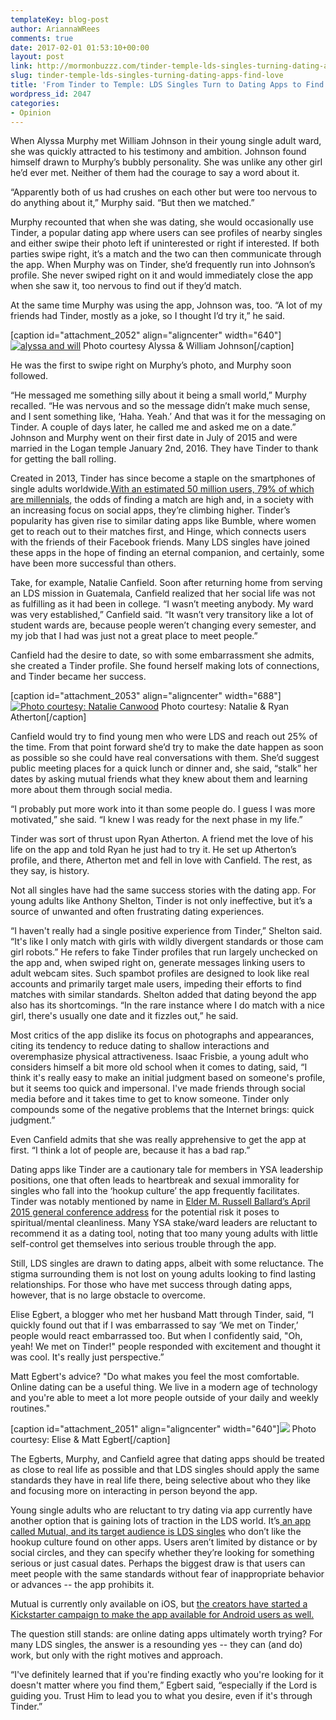 ```yaml
---
templateKey: blog-post
author: AriannaWRees
comments: true
date: 2017-02-01 01:53:10+00:00
layout: post
link: http://mormonbuzzz.com/tinder-temple-lds-singles-turning-dating-apps-find-love/
slug: tinder-temple-lds-singles-turning-dating-apps-find-love
title: 'From Tinder to Temple: LDS Singles Turn to Dating Apps to Find Love'
wordpress_id: 2047
categories:
- Opinion
---
```


When Alyssa Murphy met William Johnson in their young single adult ward, she was quickly attracted to his testimony and ambition. Johnson found himself drawn to Murphy’s bubbly personality. She was unlike any other girl he’d ever met. Neither of them had the courage to say a word about it.

“Apparently both of us had crushes on each other but were too nervous to do anything about it,” Murphy said. “But then we matched.”

Murphy recounted that when she was dating, she would occasionally use Tinder, a popular dating app where users can see profiles of nearby singles and either swipe their photo left if uninterested or right if interested. If both parties swipe right, it’s a match and the two can then communicate through the app. When Murphy was on Tinder, she’d frequently run into Johnson’s profile. She never swiped right on it and would immediately close the app when she saw it, too nervous to find out if they’d match.

At the same time Murphy was using the app, Johnson was, too. “A lot of my friends had Tinder, mostly as a joke, so I thought I’d try it,” he said.

[caption id="attachment_2052" align="aligncenter" width="640"][![alyssa and will](http://mormonbuzzz.com/wp-content/uploads/2017/01/alyssa-and-will-1024x683.jpg)](http://mormonbuzzz.com/wp-content/uploads/2017/01/alyssa-and-will.jpg) Photo courtesy Alyssa & William Johnson[/caption]

He was the first to swipe right on Murphy’s photo, and Murphy soon followed.

“He messaged me something silly about it being a small world,” Murphy recalled. “He was nervous and so the message didn’t make much sense, and I sent something like, ‘Haha. Yeah.’ And that was it for the messaging on Tinder. A couple of days later, he called me and asked me on a date.” Johnson and Murphy went on their first date in July of 2015 and were married in the Logan temple January 2nd, 2016. They have Tinder to thank for getting the ball rolling.

Created in 2013, Tinder has since become a staple on the smartphones of single adults worldwide.[With an estimated 50 million users, 79% of which are millennials,](http://expandedramblings.com/index.php/tinder-statistics/) the odds of finding a match are high and, in a society with an increasing focus on social apps, they’re climbing higher. Tinder’s popularity has given rise to similar dating apps like Bumble, where women get to reach out to their matches first, and Hinge, which connects users with the friends of their Facebook friends. Many LDS singles have joined these apps in the hope of finding an eternal companion, and certainly, some have been more successful than others.

Take, for example, Natalie Canfield. Soon after returning home from serving an LDS mission in Guatemala, Canfield realized that her social life was not as fulfilling as it had been in college. “I wasn’t meeting anybody. My ward was very established,” Canfield said. “It wasn’t very transitory like a lot of student wards are, because people weren’t changing every semester, and my job that I had was just not a great place to meet people.”

Canfield had the desire to date, so with some embarrassment she admits, she created a Tinder profile. She found herself making lots of connections, and Tinder became her success.

[caption id="attachment_2053" align="aligncenter" width="688"][![Photo courtesy: Natalie Canwood](http://mormonbuzzz.com/wp-content/uploads/2017/01/Image-uploaded-from-iOS.jpg)](http://mormonbuzzz.com/wp-content/uploads/2017/01/Image-uploaded-from-iOS.jpg) Photo courtesy: Natalie & Ryan Atherton[/caption]

Canfield would try to find young men who were LDS and reach out 25% of the time. From that point forward she’d try to make the date happen as soon as possible so she could have real conversations with them. She’d suggest public meeting places for a quick lunch or dinner and, she said, “stalk” her dates by asking mutual friends what they knew about them and learning more about them through social media.

“I probably put more work into it than some people do. I guess I was more motivated,” she said. “I knew I was ready for the next phase in my life.”

Tinder was sort of thrust upon Ryan Atherton. A friend met the love of his life on the app and told Ryan he just had to try it. He set up Atherton’s profile, and there, Atherton met and fell in love with Canfield. The rest, as they say, is history.

Not all singles have had the same success stories with the dating app. For young adults like Anthony Shelton, Tinder is not only ineffective, but it’s a source of unwanted and often frustrating dating experiences.

“I haven't really had a single positive experience from Tinder,” Shelton said. “It's like I only match with girls with wildly divergent standards or those cam girl robots.” He refers to fake Tinder profiles that run largely unchecked on the app and, when swiped right on, generate messages linking users to adult webcam sites. Such spambot profiles are designed to look like real accounts and primarily target male users, impeding their efforts to find matches with similar standards. Shelton added that dating beyond the app also has its shortcomings. “In the rare instance where I do match with a nice girl, there's usually one date and it fizzles out,” he said.

Most critics of the app dislike its focus on photographs and appearances, citing its tendency to reduce dating to shallow interactions and overemphasize physical attractiveness. Isaac Frisbie, a young adult who considers himself a bit more old school when it comes to dating, said, “I think it's really easy to make an initial judgment based on someone's profile, but it seems too quick and impersonal. I've made friends through social media before and it takes time to get to know someone. Tinder only compounds some of the negative problems that the Internet brings: quick judgment.”

Even Canfield admits that she was really apprehensive to get the app at first. “I think a lot of people are, because it has a bad rap.”

Dating apps like Tinder are a cautionary tale for members in YSA leadership positions, one that often leads to heartbreak and sexual immorality for singles who fall into the ‘hookup culture’ the app frequently facilitates. Tinder was notably mentioned by name in [Elder M. Russell Ballard’s April 2015 general conference address](https://www.lds.org/general-conference/2015/04/the-greatest-generation-of-young-adults?lang=eng) for the potential risk it poses to spiritual/mental cleanliness. Many YSA stake/ward leaders are reluctant to recommend it as a dating tool, noting that too many young adults with little self-control get themselves into serious trouble through the app.

Still, LDS singles are drawn to dating apps, albeit with some reluctance. The stigma surrounding them is not lost on young adults looking to find lasting relationships. For those who have met success through dating apps, however, that is no large obstacle to overcome.

Elise Egbert, a blogger who met her husband Matt through Tinder, said, “I quickly found out that if I was embarrassed to say ‘We met on Tinder,’ people would react embarrassed too. But when I confidently said, "Oh, yeah! We met on Tinder!" people responded with excitement and thought it was cool. It's really just perspective.”

Matt Egbert's advice? "Do what makes you feel the most comfortable. Online dating can be a useful thing. We live in a modern age of technology and you're able to meet a lot more people outside of your daily and weekly routines."

[caption id="attachment_2051" align="aligncenter" width="640"][![](http://mormonbuzzz.com/wp-content/uploads/2017/01/elise-egbert-1024x683.jpg)](http://mormonbuzzz.com/wp-content/uploads/2017/01/elise-egbert.jpg) Photo courtesy: Elise & Matt Egbert[/caption]

The Egberts, Murphy, and Canfield agree that dating apps should be treated as close to real life as possible and that LDS singles should apply the same standards they have in real life there, being selective about who they like and focusing more on interacting in person beyond the app.

Young single adults who are reluctant to try dating via app currently have another option that is gaining lots of traction in the LDS world. It’s[ an app called Mutual, and its target audience is LDS singles](https://www.facebook.com/themutualapp/) who don’t like the hookup culture found on other apps. Users aren’t limited by distance or by social circles, and they can specify whether they’re looking for something serious or just casual dates. Perhaps the biggest draw is that users can meet people with the same standards without fear of inappropriate behavior or advances -- the app prohibits it.

Mutual is currently only available on iOS, but [ the creators have started a Kickstarter campaign to make the app available for Android users as well.](https://www.kickstarter.com/projects/1548625455/mutual-the-lds-dating-app)

The question still stands: are online dating apps ultimately worth trying? For many LDS singles, the answer is a resounding yes -- they can (and do) work, but only with the right motives and approach.

“I've definitely learned that if you're finding exactly who you're looking for it doesn't matter where you find them,” Egbert said, “especially if the Lord is guiding you. Trust Him to lead you to what you desire, even if it's through Tinder.”
